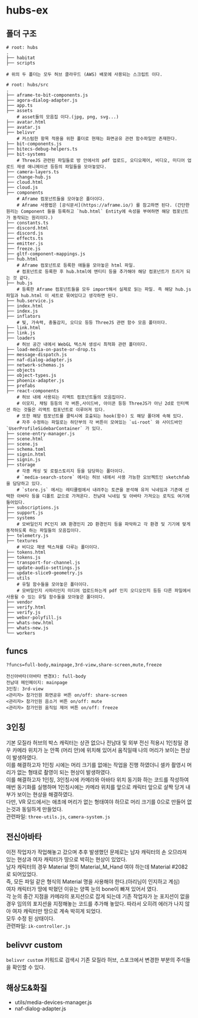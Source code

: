 # hubs-ex
## 폴더 구조
```
# root: hubs
.
├── habitat
├── scripts

# 위의 두 폴더는 모두 허브 클라우드 (AWS) 배포에 사용되는 스크립트 이다.
```
```
# root: hubs/src
.
├── aframe-to-bit-components.js
├── agora-dialog-adapter.js
├── app.ts
├── assets
    # asset들의 모음집 이다.(jpg, png, svg...)
├── avatar.html
├── avatar.js
├── belivvr
    # 커스텀한 항목 적용을 위한 폴더로 현재는 화면공유 관련 함수파일만 존재한다.
├── bit-components.js
├── bitecs-debug-helpers.ts
├── bit-systems
    # ThreeJS 관련된 파일들로 방 안에서의 pdf 업로드, 오디오제어, 비디오, 미디어 업로드 재생 애니메이션 등등의 파일들을 모아놓았다.
├── camera-layers.ts
├── change-hub.js
├── cloud.html
├── cloud.js
├── components
    # Aframe 컴포넌트들을 모아놓은 폴더이다. 
    # Aframe 사용법은 [공식문서](https://aframe.io/) 를 참고하면 된다. (간단한 원리는 Component 들을 등록하고 `hub.html` Entity에 속성을 부여하면 해당 컴포넌트가 동작되는 원리이다.)
├── constants.ts
├── discord.html
├── discord.js
├── effects.ts
├── emitter.js
├── freeze.js
├── gltf-component-mappings.js
├── hub.html
    # Aframe 컴포넌트로 등록한 애들을 모아놓은 html 파일.
    # 컴포넌트로 등록한 후 hub.html에 엔티티 등을 추가해야 해당 컴포넌트가 트리거 되는 것 같다.
├── hub.js
    # 등록한 Aframe 컴포넌트들을 모두 import해서 실제로 읽는 파일. 즉 해당 hub.js 파일과 hub.html 이 세트로 묶여있다고 생각하면 된다.
├── hub.service.js
├── index.html
├── index.js
├── inflators
    # 빛, 가속력, 충돌감지, 오디오 등등 ThreeJS 관련 함수 모음 폴더이다.
├── link.html
├── link.js
├── loaders
    # 허브 공간 내에서 WebGL 텍스쳐 생성시 최적화 관련 폴더이다.
├── load-media-on-paste-or-drop.ts
├── message-dispatch.js
├── naf-dialog-adapter.js
├── network-schemas.js
├── objects
├── object-types.js
├── phoenix-adapter.js
├── prefabs
├── react-components
    # 허브 내에 사용되는 리액트 컴포넌트들의 모음집이다.
    # 이모지, 채팅 등등의 각 버튼,사이드바, 아이콘 등등 ThreeJS가 아닌 2d로 인터렉션 하는 것들은 리액트 컴포넌트로 이루어져 있다.
    # 또한 해당 컴포넌트를 클릭시에 호출되는 hook(함수) 도 해당 폴더에 속해 있다.
    # 자주 수정하는 파일로는 하단부의 각 버튼이 모여있는 `ui-root` 와 사이드바인 `UserProfileSidebarContainer` 가 있다.
├── scene-entry-manager.js
├── scene.html
├── scene.js
├── schema.toml
├── signin.html
├── signin.js
├── storage
    # 각종 캐싱 및 로컬스토리지 등을 담당하는 폴더이다.
    # `media-search-store` 에서는 허브 내에서 사용 가능한 오브젝트인 sketchfab 을 담당하고 있다.
    # `store.js` 에서는 레티큘럼에서 내려주는 토큰을 분석해 유저 닉네임과 기존에 선택한 아바타 등을 디폴트 값으로 가져온다. 전남대 닉네임 및 아바타 가져오는 로직도 여기에 들어있다.
├── subscriptions.js
├── support.js
├── systems
    # 모바일인지 PC인지 XR 환경인지 2D 환경인지 등을 파악하고 각 환경 및 기기에 맞게 동작하도록 하는 파일들의 모음집이다.
├── telemetry.js
├── textures
    # 비디오 재생 텍스쳐를 다루는 폴더이다.
├── tokens.html
├── tokens.js
├── transport-for-channel.js
├── update-audio-settings.js
├── update-slice9-geometry.js
├── utils
    # 유틸 함수들을 모아놓은 폴더이다.
    # 모바일인지 사파리인지 미디어 업로드하는게 pdf 인지 오디오인지 등등 다른 파일에서 사용될 수 있는 유틸 함수들을 모아놓은 폴더이다.
├── vendor
├── verify.html
├── verify.js
├── webxr-polyfill.js
├── whats-new.html
├── whats-new.js
└── workers
```
## funcs
`?funcs=full-body,mainpage,3rd-view,share-screen,mute,freeze`
```
전신아바타(아바타 변경X): full-body
전남대 메인페이지: mainpage
3인칭: 3rd-view
<관리자> 참가인원 화면공유 버튼 on/off: share-screen
<관리자> 참가인원 음소거 버튼 on/off: mute
<관리자> 참가인원 움직임 제어 버튼 on/off: freeze
```
## 3인칭
기본 모질라 허브의 박스 캐릭터는 상관 없으나
전남대 및 외부 전신 적용시 1인칭일 경우 카메라 위치가 눈 안쪽 (머리 안)에 위치해 있어서 움직일때 나의 머리가 보이는 현상이 발생하였다.   
이를 해결하고자 1인칭 시에는 머리 크기를 없애는 작업을 진행 하였더니
셀카 촬영시 머리가 없는 형태로 촬영이 되는 현상이 발생하였다.   
이를 해결하고자 1인칭, 3인칭시에 카메라와 아바타 위치 동기화 하는 코드를 작성하여 매번 동기화를 실행하며 1인칭시에는 카메라 위치를 앞으로 캐릭터 앞으로 살짝 당겨 내부가 보이는 현상을 해결하였다.   
다만, VR 모드에서는 애초에 머리가 없는 형태여야 하므로 머리 크기를 0으로 만들어 없는것과 동일하게 만들었다.   
관련파일: `three-utils.js`, `camera-system.js`
## 전신아바타
이전 작업자가 작업해놓고 갔으며 추후 발생했던 문제로는 남자 캐릭터의 손 오므라져 있는 현상과 여자 캐릭터가 땅으로 박히는 현상이 있었다.   
남자 캐릭터의 경우 Material 명이 Material_M_Hand 여야 하는데 Material #2082 로 되어있었다.   
즉, 모든 파일 같은 형식의 Material 명을 사용해야 한다.(아리님이 인지하고 계심)   
여자 캐릭터가 땅에 박혔던 이유는 양쪽 눈의 bone이 빠져 있어서 였다.   
각 눈의 중간 지점을 카메라의 포지션으로 잡게 되는데 기존 작업자가 눈 포지션이 없을 경우 임의의 포지션을 지정해놓는 코드를 추가해 놓았다.   따라서 오히려 에러가 나지 않아 여자 캐릭터만 땅으로 계속 박히게 되었다.   
모두 수정 된 상태이다.   
관련파일: `ik-controller.js`
## belivvr custom
`belivvr custom` 키워드로 검색시 기존 모질라 허브, 스포크에서 변경한 부분의 주석들을 확인할 수 있다.
## 해상도&화질
- utils/media-devices-manager.js
- naf-dialog-adapter.js
